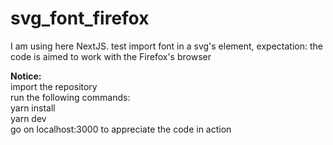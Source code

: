 # svg_font_firefox
I am using here NextJS. 
test import font in a svg's element, expectation: the code is aimed to work with the Firefox's browser
<br/>    

**Notice:**  
import the repository  
run the following commands:  
yarn install  
yarn dev  
go on localhost:3000 to appreciate the code in action  
